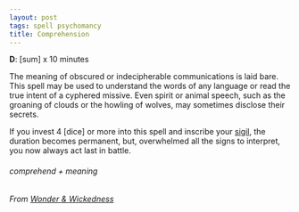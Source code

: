 ```yaml
---
layout: post
tags: spell psychomancy
title: Comprehension
---
```

**D**: [sum] x 10 minutes

The meaning of obscured or indecipherable communications is laid bare. This spell may be used to understand the words of any language or read the true intent of a cyphered missive. Even spirit or animal speech, such as the groaning of clouds or the howling of wolves, may sometimes disclose their secrets. 

If you invest 4 [dice] or more into this spell and inscribe your [sigil](/spells/#lexicon), the duration becomes permanent, but, overwhelmed all the signs to interpret, you now always act last in battle.

###### comprehend + meaning
###### From [Wonder & Wickedness](https://www.drivethrurpg.com/product/145647/Wonder--Wickedness)
